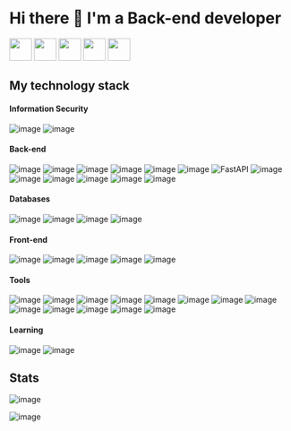 # Hi there 👋 I'm a Back-end developer

<a href="https://vk.com/d.golov"><img src="https://upload.wikimedia.org/wikipedia/commons/thumb/2/21/VK.com-logo.svg/2048px-VK.com-logo.svg.png" width="40"></a> 
<a href="https://t.me/dgolov"><img src="https://camo.githubusercontent.com/5c1975da7d9ab735ceb71c57b6c7e48ff3e08ca4/68747470733a2f2f6564656e742e6769746875622e696f2f537570657254696e7949636f6e732f696d616765732f7376672f74656c656772616d2e737667" width="40"></a> 
<a href="https://www.facebook.com/profile.php?id=100005549508049"> <img src="https://upload.wikimedia.org/wikipedia/commons/thumb/0/05/Facebook_Logo_%282019%29.png/1200px-Facebook_Logo_%282019%29.png" width="40" float="left"></a>
<a href="https://www.linkedin.com/in/dmitriy-golov-385643224/"> <img src="https://play-lh.googleusercontent.com/kMofEFLjobZy_bCuaiDogzBcUT-dz3BBbOrIEjJ-hqOabjK8ieuevGe6wlTD15QzOqw" width="40" float="left"></a>
<a href="https://habr.com/ru/users/dgolov/"> <img src="https://img.hhcdn.ru/employer-logo/3823740.png" width="40" float="left"></a>

## My technology stack

#### Information Security

![image](https://img.shields.io/badge/Vulnerability&nbsp;Management-4193e0)
![image](https://img.shields.io/badge/IPTables-ed1a72?logo=IPTables)

#### Back-end

![image](https://camo.githubusercontent.com/66827c53581cfee18c55618697d74a3c6167932d3c1980fba2019ef7a3e553b0/68747470733a2f2f696d672e736869656c64732e696f2f62616467652f2d507974686f6e2d626c61636b3f7374796c653d666c61742d737175617265266c6f676f3d507974686f6e)
![image](https://user-images.githubusercontent.com/72383588/135611620-b694e71c-6488-45ca-9977-484d10231e3a.png)
![image](https://camo.githubusercontent.com/31b059d55d69f69db05c3c97eebc6b83d0e3e71f94ade208379a4936cad43590/68747470733a2f2f696d672e736869656c64732e696f2f62616467652f4452462d7265643f7374796c653d666c61742d737175617265266c6f676f3d446a616e676f)
![image](https://camo.githubusercontent.com/1fff5df6b8c39fefa0809b5f68b9469d69757807c8b1994ca87ea6277fce5b22/68747470733a2f2f696d672e736869656c64732e696f2f62616467652f2d43656c6572792d2532333030433742373f7374796c653d666c61742d737175617265266c6f676f3d43656c657279)
![image](https://camo.githubusercontent.com/76a8ca65ea45604ace6d6408510e4a16864599759b16849791538ffe9098c726/68747470733a2f2f696d672e736869656c64732e696f2f62616467652f2d446a616e676f5f4368616e6e656c732d3436613266313f7374796c653d666c61742d737175617265266c6f676f3d446a616e676f)
![image](https://camo.githubusercontent.com/3af53f77d69af05f719a9ab709e178c3e32c0b208e225f42d01bc167d7cd8ca0/68747470733a2f2f696d672e736869656c64732e696f2f62616467652f2d466c61736b2d2532333263336535303f7374796c653d666c61742d737175617265266c6f676f3d466c61736b)
![FastAPI](https://img.shields.io/badge/-FastAPI-%2300C7B7?style=flat-square&logo=FastAPI)
![image](https://img.shields.io/badge/aiohttp-2C5BB4?logo=aiohttp)
![image](https://img.shields.io/badge/asyncio-5000B9)
![image](https://img.shields.io/badge/sqlalchemy-004088)
![image](https://img.shields.io/badge/pydantic-ed1a72)
![image](https://img.shields.io/badge/pytest-DF0067?logo=pytest)
![image](https://img.shields.io/badge/aiogram-blue?logo=aiogram)

#### Databases
![image](https://img.shields.io/badge/MySQL-ff576a?logo=MySQL)
![image](https://camo.githubusercontent.com/1721875facfd6e2c719648650f53fe7eb33ec008e9032d129a9b0bb69f5e8136/68747470733a2f2f696d672e736869656c64732e696f2f62616467652f2d506f737467726573716c2d2532333263336535303f7374796c653d666c61742d737175617265266c6f676f3d506f737467726573716c)
![image](https://img.shields.io/badge/MongoDB-green?logo=MongoDB)
![image](https://camo.githubusercontent.com/dc32909d12e70339fae97aea401080055ca65944dd6e930eb74084eda1bb3d73/68747470733a2f2f696d672e736869656c64732e696f2f62616467652f2d52656469732d4643413132313f7374796c653d666c61742d737175617265266c6f676f3d5265646973)

#### Front-end

![image](https://camo.githubusercontent.com/a1309b252e82434062012a8073fa9fc1416a96289b7ca11555577b9fbe1cf03e/68747470733a2f2f696d672e736869656c64732e696f2f62616467652f2d4a6176615363726970742d2532334637444631433f7374796c653d666c61742d737175617265266c6f676f3d6a617661736372697074266c6f676f436f6c6f723d303030303030266c6162656c436f6c6f723d25323346374446314326636f6c6f723d253233464643453541)
![image](https://img.shields.io/badge/Vue.js-114a13?logo=Vue.js)
![image](https://camo.githubusercontent.com/9a7c8c4ee62739436a191706be9f786a813dc377ce778522da198cb94874dc22/68747470733a2f2f696d672e736869656c64732e696f2f62616467652f2d48544d4c352d2532334534344432373f7374796c653d666c61742d737175617265266c6f676f3d68746d6c35266c6f676f436f6c6f723d666666666666)
![image](https://camo.githubusercontent.com/19d98ab99fe0a1a5c00ef27920be3ada8548f2476877db0598960ac2a5f8788d/68747470733a2f2f696d672e736869656c64732e696f2f62616467652f2d435353332d2532333135373242363f7374796c653d666c61742d737175617265266c6f676f3d63737333)
![image](https://img.shields.io/badge/jinja-gray?logo=jinja)

#### Tools

![image](https://camo.githubusercontent.com/4d015bf250194995d899a5d2b90babf1afc4458c1589b93e58fdfa4119749a49/68747470733a2f2f696d672e736869656c64732e696f2f62616467652f2d446f636b65722d3436613266313f7374796c653d666c61742d737175617265266c6f676f3d646f636b6572266c6f676f436f6c6f723d7768697465)
![image](https://camo.githubusercontent.com/566080f1f10a299450280c8b9430bf6c24ce39b71098ccee2ffed461c1b151d3/68747470733a2f2f696d672e736869656c64732e696f2f62616467652f4c696e75782d626c61636b3f7374796c653d666c61742d737175617265266c6f676f3d6c696e7578)
![image](https://camo.githubusercontent.com/63d5edbb98bb4d51cdb7d146516f0450ad73c889fa76f042f06813edd8c691cc/68747470733a2f2f696d672e736869656c64732e696f2f62616467652f506f73746d616e2d4643413132313f7374796c653d666c61742d737175617265266c6f676f3d706f73746d616e)
![image](https://camo.githubusercontent.com/edd3031a0956c904634f9a394267a6ba61e9a0bb95c9512a1fbc0725b4014d03/68747470733a2f2f696d672e736869656c64732e696f2f62616467652f2d4769742d626c61636b3f7374796c653d666c61742d737175617265266c6f676f3d676974)
![image](https://camo.githubusercontent.com/85dc47a56a4e73ae7b6e64b3b4416785497e74219ae179ae8faaaca10d5a78d9/68747470733a2f2f696d672e736869656c64732e696f2f62616467652f2d4769744875622d3138313731373f7374796c653d666c61742d737175617265266c6f676f3d676974687562)
![image](https://img.shields.io/badge/GitLab-db8400?logo=GitLab)
![image](https://img.shields.io/badge/CI/CD-critical)
![image](https://img.shields.io/badge/Prometheus-e08e41?logo=Prometheus)
![image](https://img.shields.io/badge/Dnsmasq-781fed?logo=Dnsmasq)
![image](https://img.shields.io/badge/nginx-green?logo=nginx)
![image](https://img.shields.io/badge/sentry-a753db?logo=sentry)
![image](https://img.shields.io/badge/ansible-black?logo=ansible)
![image](https://img.shields.io/badge/artifactory-d9fae0?logo=jfrog)

#### Learning
![image](https://img.shields.io/badge/go-6a6a6a?logo=go)
![image](https://img.shields.io/badge/pentest-red)


## Stats

![image](https://github-readme-stats.vercel.app/api?username=dgolov&amp;show_icons=true&amp;theme=blue-green&amp;include_all_commits=true&amp;count_private=true)

![image](https://github-readme-stats.vercel.app/api/top-langs/?username=dgolov&amp;layout=compact&amp;count_private=true&amp;langs_count=12&amp;theme=blue-green)
